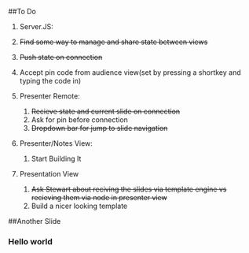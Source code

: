 ##To Do
1. Server.JS:
  1. <strike>Find some way to manage and share state between views</strike>
  1. <strike>Push state on connection</strike>
  1. Accept pin code from audience view(set by pressing a shortkey and typing the code in)

1. Presenter Remote:
	1. <strike>Recieve state and current slide on connection</strike>
	1. Ask for pin before connection
	1. <strike>Dropdown bar for jump to slide navigation</strike>

1. Presenter/Notes View:
	1. Start Building It

1. Presentation View
	1. <strike>Ask Stewart about reciving the slides via template engine vs recieving them via node in presenter view</strike>
	1. Build a nicer looking template


##Another Slide
<h3>Hello world</h3>